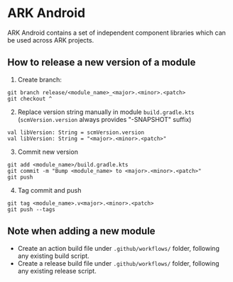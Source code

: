 # **ARK Android**

ARK Android contains a set of independent component libraries which can be used across ARK projects.

## How to release a new version of a module

1. Create branch:
```
git branch release/<module_name>_<major>.<minor>.<patch>
git checkout ^
```
2. Replace version string manually in module `build.gradle.kts` (`scmVersion.version` always provides "-SNAPSHOT" suffix)
```
val libVersion: String = scmVersion.version
val libVersion: String = "<major>.<minor>.<patch>"
```
3. Commit new version
```
git add <module_name>/build.gradle.kts
git commit -m "Bump <module_name> to <major>.<minor>.<patch>"
git push
```
4. Tag commit and push
```
git tag <module_name>.v<major>.<minor>.<patch>
git push --tags
```

## Note when adding a new module

- Create an action build file under `.github/workflows/` folder, following any existing build script.
- Create a release build file under `.github/workflows/` folder, following any existing release script.

